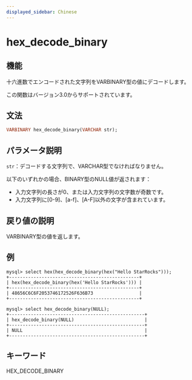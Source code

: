 ```yaml
---
displayed_sidebar: Chinese
---
```


# hex_decode_binary

## 機能

十六進数でエンコードされた文字列をVARBINARY型の値にデコードします。

この関数はバージョン3.0からサポートされています。

## 文法

```Haskell
VARBINARY hex_decode_binary(VARCHAR str);
```

## パラメータ説明

`str`：デコードする文字列で、VARCHAR型でなければなりません。

以下のいずれかの場合、BINARY型のNULL値が返されます：

- 入力文字列の長さが0、または入力文字列の文字数が奇数です。
- 入力文字列に[0-9]、[a-f]、[A-F]以外の文字が含まれています。

## 戻り値の説明

VARBINARY型の値を返します。

## 例

```Plain
mysql> select hex(hex_decode_binary(hex("Hello StarRocks")));
+------------------------------------------------+
| hex(hex_decode_binary(hex('Hello StarRocks'))) |
+------------------------------------------------+
| 48656C6C6F2053746172526F636B73                 |
+------------------------------------------------+

mysql> select hex_decode_binary(NULL);
+--------------------------------------------------+
| hex_decode_binary(NULL)                          |
+--------------------------------------------------+
| NULL                                             |
+--------------------------------------------------+
```

## キーワード

HEX_DECODE_BINARY
